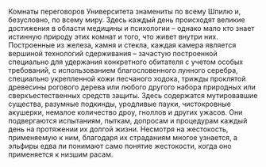 Комнаты переговоров Университета знамениты по всему Шпилю и, безусловно, по всему миру. Здесь каждый день происходят великие достижения в области медицины и психологии – однако мало кто знает истинную природу этих комнат и того, что живет внутри них. Построенные из железа, камня и стекла, каждая камера является вершиной технологий сдерживания – зачастую построенной специально для удержания конкретного обитателя с учетом особых требований, с использованием благословенного лунного серебра, специально укрепленной кожи песчаного ходока, трижды проклятой древесины рогового дерева или любого другого набора природных или сверхъестественных средств защиты. Здесь содержатся мутировавшие существа, разумные подкинды, уродливые пауки, чистокровные акушерки, немалое количество дроу, гноллов и других ужасов. Они подвергаются испытаниям, пыткам, допросам и процедурам каждый день на протяжении их долгой жизни. Несмотря на жестокость, применяемую к ним, благодаря их страданиям многое узнается, а эльфиры едва ли понимают само понятие жестокости, когда оно применяется к низшим расам.